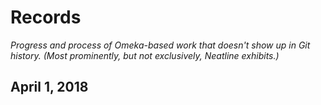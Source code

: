 # Records

*Progress and process of Omeka-based work that doesn't show up in Git history. (Most prominently, but not exclusively, Neatline exhibits.)*

## April 1, 2018

